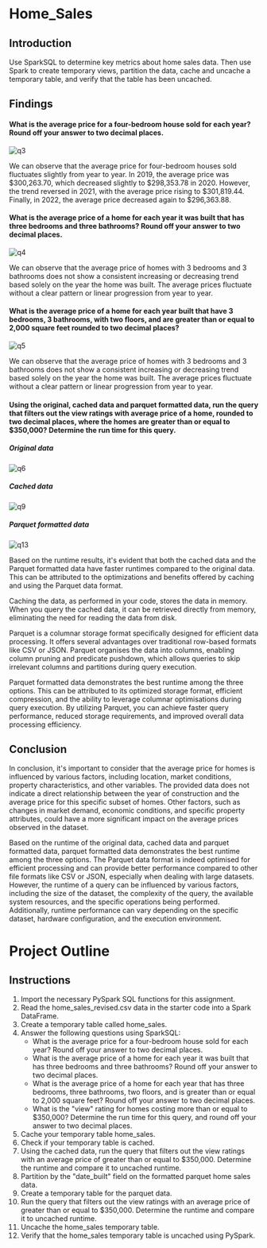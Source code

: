 # Home_Sales
## Introduction
Use SparkSQL to determine key metrics about home sales data. Then use Spark to create temporary views, partition the data, cache and uncache a temporary table, and verify that the table has been uncached.

## Findings

#### What is the average price for a four-bedroom house sold for each year? Round off your answer to two decimal places.

![q3](images/q3.JPG)

We can observe that the average price for four-bedroom houses sold fluctuates slightly from year to year. In 2019, the average price was $300,263.70, which decreased slightly to $298,353.78 in 2020. However, the trend reversed in 2021, with the average price rising to $301,819.44. Finally, in 2022, the average price decreased again to $296,363.88.


#### What is the average price of a home for each year it was built that has three bedrooms and three bathrooms? Round off your answer to two decimal places.

![q4](images/q4.JPG)

We can observe that the average price of homes with 3 bedrooms and 3 bathrooms does not show a consistent increasing or decreasing trend based solely on the year the home was built. The average prices fluctuate without a clear pattern or linear progression from year to year.

#### What is the average price of a home for each year built that have 3 bedrooms, 3 bathrooms, with two floors, and are greater than or equal to 2,000 square feet rounded to two decimal places?

![q5](images/q5.JPG)

We can observe that the average price of homes with 3 bedrooms and 3 bathrooms does not show a consistent increasing or decreasing trend based solely on the year the home was built. The average prices fluctuate without a clear pattern or linear progression from year to year.

#### Using the original, cached data and parquet formatted data, run the query that filters out the view ratings with average price of a home, rounded to two decimal places, where the homes are greater than or equal to $350,000? Determine the run time for this query.

##### Original data
![q6](images/q6.JPG)  
#####  Cached data
![q9](images/q9.JPG) 
##### Parquet formatted data
![q13](images/q13.JPG)

Based on the runtime results, it's evident that both the cached data and the Parquet formatted data have faster runtimes compared to the original data. This can be attributed to the optimizations and benefits offered by caching and using the Parquet data format.

Caching the data, as performed in your code, stores the data in memory. When you query the cached data, it can be retrieved directly from memory, eliminating the need for reading the data from disk.

Parquet is a columnar storage format specifically designed for efficient data processing. It offers several advantages over traditional row-based formats like CSV or JSON. Parquet organises the data into columns, enabling column pruning and predicate pushdown, which allows queries to skip irrelevant columns and partitions during query execution.

Parquet formatted data demonstrates the best runtime among the three options. This can be attributed to its optimized storage format, efficient compression, and the ability to leverage columnar optimisations during query execution. By utilizing Parquet, you can achieve faster query performance, reduced storage requirements, and improved overall data processing efficiency.

## Conclusion

In conclusion, it's important to consider that the average price for homes is influenced by various factors, including location, market conditions, property characteristics, and other variables. The provided data does not indicate a direct relationship between the year of construction and the average price for this specific subset of homes. Other factors, such as changes in market demand, economic conditions, and specific property attributes, could have a more significant impact on the average prices observed in the dataset.

Based on the runtime of the original data, cached data and parquet formatted data, parquet formatted data demonstrates the best runtime among the three options. The Parquet data format is indeed optimised for efficient processing and can provide better performance compared to other file formats like CSV or JSON, especially when dealing with large datasets. However, the runtime of a query can be influenced by various factors, including the size of the dataset, the complexity of the query, the available system resources, and the specific operations being performed. Additionally, runtime performance can vary depending on the specific dataset, hardware configuration, and the execution environment.

# Project Outline

## Instructions

1. Import the necessary PySpark SQL functions for this assignment.
2. Read the home_sales_revised.csv data in the starter code into a Spark DataFrame.
3. Create a temporary table called home_sales.
4. Answer the following questions using SparkSQL:
    * What is the average price for a four-bedroom house sold for each year? Round off your answer to two decimal places.
    * What is the average price of a home for each year it was built that has three bedrooms and three bathrooms? Round off your answer to two decimal places.
    * What is the average price of a home for each year that has three bedrooms, three bathrooms, two floors, and is greater than or equal to 2,000 square feet? Round off your answer to two decimal places.
    * What is the "view" rating for homes costing more than or equal to $350,000? Determine the run time for this query, and round off your answer to two decimal places.
5. Cache your temporary table home_sales.
6. Check if your temporary table is cached.
7. Using the cached data, run the query that filters out the view ratings with an average price of greater than or equal to $350,000. Determine the runtime and compare it to uncached runtime.
8. Partition by the "date_built" field on the formatted parquet home sales data.
9. Create a temporary table for the parquet data.
10. Run the query that filters out the view ratings with an average price of greater than or equal to $350,000. Determine the runtime and compare it to uncached runtime.
11. Uncache the home_sales temporary table.
12. Verify that the home_sales temporary table is uncached using PySpark.


